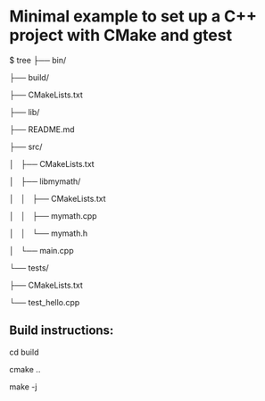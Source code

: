 # Minimal example to set up a C++ project with CMake and gtest

$ tree
├── bin/

├── build/

├── CMakeLists.txt

├── lib/

├── README.md

├── src/

│   ├── CMakeLists.txt

│   ├── libmymath/

│   │   ├── CMakeLists.txt

│   │   ├── mymath.cpp

│   │   └── mymath.h

│   └── main.cpp

└── tests/

├── CMakeLists.txt

└── test_hello.cpp

## Build instructions:

cd build 

cmake ..

make -j

